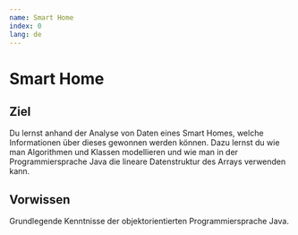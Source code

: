 ```yaml
---
name: Smart Home
index: 0
lang: de
---
```


# Smart Home

## Ziel

Du lernst anhand der Analyse von Daten eines Smart Homes, welche Informationen über dieses gewonnen werden können. Dazu lernst du wie man Algorithmen und Klassen modellieren und wie man in der Programmiersprache Java die lineare Datenstruktur des Arrays verwenden kann.

## Vorwissen

Grundlegende Kenntnisse der objektorientierten Programmiersprache Java.